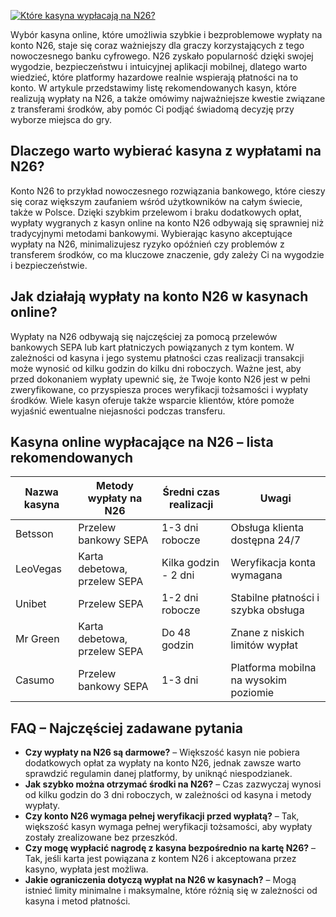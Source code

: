 [![Które kasyna wypłacają na N26?](https://123-caf.pages.dev/gitsignup.png)](https://vrmoo.ru/Bt82HjjY)

<p>Wybór kasyna online, które umożliwia szybkie i bezproblemowe wypłaty na konto N26, staje się coraz ważniejszy dla graczy korzystających z tego nowoczesnego banku cyfrowego. N26 zyskało popularność dzięki swojej wygodzie, bezpieczeństwu i intuicyjnej aplikacji mobilnej, dlatego warto wiedzieć, które platformy hazardowe realnie wspierają płatności na to konto. W artykule przedstawimy listę rekomendowanych kasyn, które realizują wypłaty na N26, a także omówimy najważniejsze kwestie związane z transferami środków, aby pomóc Ci podjąć świadomą decyzję przy wyborze miejsca do gry.</p>  <h2>Dlaczego warto wybierać kasyna z wypłatami na N26?</h2> <p>Konto N26 to przykład nowoczesnego rozwiązania bankowego, które cieszy się coraz większym zaufaniem wśród użytkowników na całym świecie, także w Polsce. Dzięki szybkim przelewom i braku dodatkowych opłat, wypłaty wygranych z kasyn online na konto N26 odbywają się sprawniej niż tradycyjnymi metodami bankowymi. Wybierając kasyno akceptujące wypłaty na N26, minimalizujesz ryzyko opóźnień czy problemów z transferem środków, co ma kluczowe znaczenie, gdy zależy Ci na wygodzie i bezpieczeństwie.</p>  <h2>Jak działają wypłaty na konto N26 w kasynach online?</h2> <p>Wypłaty na N26 odbywają się najczęściej za pomocą przelewów bankowych SEPA lub kart płatniczych powiązanych z tym kontem. W zależności od kasyna i jego systemu płatności czas realizacji transakcji może wynosić od kilku godzin do kilku dni roboczych. Ważne jest, aby przed dokonaniem wypłaty upewnić się, że Twoje konto N26 jest w pełni zweryfikowane, co przyspiesza proces weryfikacji tożsamości i wypłaty środków. Wiele kasyn oferuje także wsparcie klientów, które pomoże wyjaśnić ewentualne niejasności podczas transferu.</p>  <h2>Kasyna online wypłacające na N26 – lista rekomendowanych</h2> <table>   <thead>     <tr>       <th>Nazwa kasyna</th>       <th>Metody wypłaty na N26</th>       <th>Średni czas realizacji</th>       <th>Uwagi</th>     </tr>   </thead>   <tbody>     <tr>       <td>Betsson</td>       <td>Przelew bankowy SEPA</td>       <td>1-3 dni robocze</td>       <td>Obsługa klienta dostępna 24/7</td>     </tr>     <tr>       <td>LeoVegas</td>       <td>Karta debetowa, przelew SEPA</td>       <td>Kilka godzin - 2 dni</td>       <td>Weryfikacja konta wymagana</td>     </tr>     <tr>       <td>Unibet</td>       <td>Przelew SEPA</td>       <td>1-2 dni robocze</td>       <td>Stabilne płatności i szybka obsługa</td>     </tr>     <tr>       <td>Mr Green</td>       <td>Karta debetowa, przelew SEPA</td>       <td>Do 48 godzin</td>       <td>Znane z niskich limitów wypłat</td>     </tr>     <tr>       <td>Casumo</td>       <td>Przelew bankowy SEPA</td>       <td>1-3 dni</td>       <td>Platforma mobilna na wysokim poziomie</td>     </tr>   </tbody> </table>  <h2>FAQ – Najczęściej zadawane pytania</h2> <ul>   <li><strong>Czy wypłaty na N26 są darmowe?</strong> – Większość kasyn nie pobiera dodatkowych opłat za wypłaty na konto N26, jednak zawsze warto sprawdzić regulamin danej platformy, by uniknąć niespodzianek.</li>   <li><strong>Jak szybko można otrzymać środki na N26?</strong> – Czas zazwyczaj wynosi od kilku godzin do 3 dni roboczych, w zależności od kasyna i metody wypłaty.</li>   <li><strong>Czy konto N26 wymaga pełnej weryfikacji przed wypłatą?</strong> – Tak, większość kasyn wymaga pełnej weryfikacji tożsamości, aby wypłaty zostały zrealizowane bez przeszkód.</li>   <li><strong>Czy mogę wypłacić nagrodę z kasyna bezpośrednio na kartę N26?</strong> – Tak, jeśli karta jest powiązana z kontem N26 i akceptowana przez kasyno, wypłata jest możliwa.</li>   <li><strong>Jakie ograniczenia dotyczą wypłat na N26 w kasynach?</strong> – Mogą istnieć limity minimalne i maksymalne, które różnią się w zależności od kasyna i metod płatności.</li> </ul>